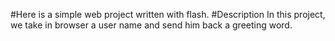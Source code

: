 #Here is a simple web project written with flash.
#Description
In this project, we take in browser a user name and send him back a greeting word.
